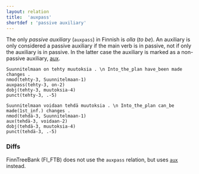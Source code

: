 ```yaml
---
layout: relation
title:  'auxpass'
shortdef : 'passive auxiliary'
---
```


The only *passive auxiliary* (`auxpass`) in Finnish is *olla* (*to
be*). An auxiliary is only considered a passive auxiliary if the main
verb is in passive, not if only the auxiliary is in passive. In the
latter case the auxiliary is marked as a non-passive auxiliary,
[aux]().

<!-- TODO The distinction between the passive voice and the zeroth person is discussed in Section \ref{pass-vs-0th}. -->

<!-- fname:auxpass1.pdf -->
~~~ sdparse
Suunnitelmaan on tehty muutoksia . \n Into_the_plan have_been made changes .
nmod(tehty-3, Suunnitelmaan-1)
auxpass(tehty-3, on-2)
dobj(tehty-3, muutoksia-4)
punct(tehty-3, .-5)
~~~

<!-- fname:auxpass2.pdf -->
~~~ sdparse
Suunnitelmaan voidaan tehdä muutoksia . \n Into_the_plan can_be made(1st_inf.) changes .
nmod(tehdä-3, Suunnitelmaan-1)
aux(tehdä-3, voidaan-2)
dobj(tehdä-3, muutoksia-4)
punct(tehdä-3, .-5)
~~~

### Diffs

FinnTreeBank (FI_FTB) does not use the `auxpass` relation,
but uses [`aux`]() instead.
